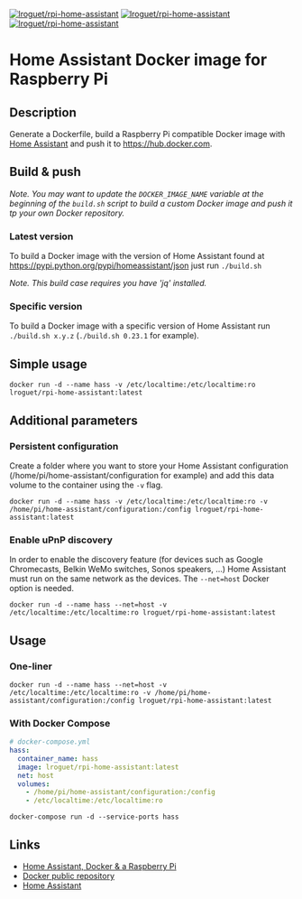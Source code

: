 [![lroguet/rpi-home-assistant](https://img.shields.io/docker/pulls/lroguet/rpi-home-assistant.svg)](https://hub.docker.com/r/lroguet/rpi-home-assistant/)
[![lroguet/rpi-home-assistant](https://images.microbadger.com/badges/version/lroguet/rpi-home-assistant.svg)](https://hub.docker.com/r/lroguet/rpi-home-assistant/) [![lroguet/rpi-home-assistant](https://images.microbadger.com/badges/image/lroguet/rpi-home-assistant.svg)](https://hub.docker.com/r/lroguet/rpi-home-assistant/)

# Home Assistant Docker image for Raspberry Pi

## Description
Generate a Dockerfile, build a Raspberry Pi compatible Docker image with [Home Assistant](https://home-assistant.io/) and push it to https://hub.docker.com.

## Build & push

*Note. You may want to update the `DOCKER_IMAGE_NAME` variable at the beginning of the `build.sh` script to build a custom Docker image and push it tp your own Docker repository.*

### Latest version
To build a Docker image with the version of Home Assistant found at https://pypi.python.org/pypi/homeassistant/json just run `./build.sh`

*Note. This build case requires you have 'jq' installed.*

### Specific version
To build a Docker image with a specific version of Home Assistant run `./build.sh x.y.z` (`./build.sh 0.23.1` for example).

## Simple usage
`docker run -d --name hass -v /etc/localtime:/etc/localtime:ro lroguet/rpi-home-assistant:latest`

## Additional parameters
### Persistent configuration
Create a folder where you want to store your Home Assistant configuration (/home/pi/home-assistant/configuration for example) and add this data volume to the container using the `-v` flag.

`docker run -d --name hass -v /etc/localtime:/etc/localtime:ro -v /home/pi/home-assistant/configuration:/config lroguet/rpi-home-assistant:latest`

### Enable uPnP discovery
In order to enable the discovery feature (for devices such as Google Chromecasts, Belkin WeMo switches, Sonos speakers, ...) Home Assistant must run on the same network as the devices. The `--net=host` Docker option is needed.

`docker run -d --name hass --net=host -v /etc/localtime:/etc/localtime:ro lroguet/rpi-home-assistant:latest`

## Usage
### One-liner
`docker run -d --name hass --net=host -v /etc/localtime:/etc/localtime:ro -v /home/pi/home-assistant/configuration:/config lroguet/rpi-home-assistant:latest`

### With Docker Compose

```yml
# docker-compose.yml
hass:
  container_name: hass
  image: lroguet/rpi-home-assistant:latest
  net: host
  volumes:
    - /home/pi/home-assistant/configuration:/config
    - /etc/localtime:/etc/localtime:ro
```

`docker-compose run -d --service-ports hass`

## Links
* [Home Assistant, Docker & a Raspberry Pi](https://fourteenislands.io/home-assistant-docker-and-a-raspberry-pi/)
* [Docker public repository](https://hub.docker.com/r/lroguet/rpi-home-assistant/)
* [Home Assistant](https://home-assistant.io/)
